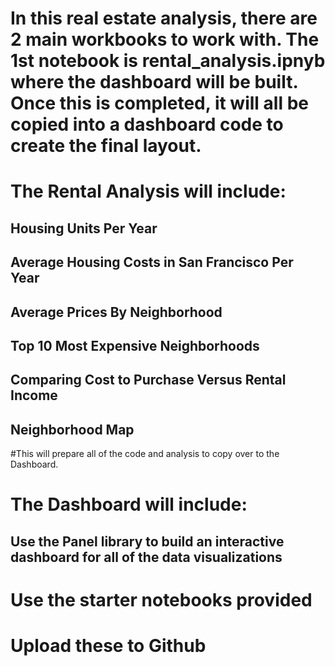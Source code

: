 # In this real estate analysis, there are 2 main workbooks to work with. The 1st notebook is rental_analysis.ipnyb where the dashboard will be built. Once this is completed, it will all be copied into a dashboard code to create the final layout.

# The Rental Analysis will include:
## Housing Units Per Year
## Average Housing Costs in San Francisco Per Year
## Average Prices By Neighborhood
## Top 10 Most Expensive Neighborhoods
## Comparing Cost to Purchase Versus Rental Income
## Neighborhood Map
#This will prepare all of the code and analysis to copy over to the Dashboard.

# The Dashboard will include:
## Use the Panel library to build an interactive dashboard for all of the data visualizations

# Use the starter notebooks provided
# Upload these to Github


